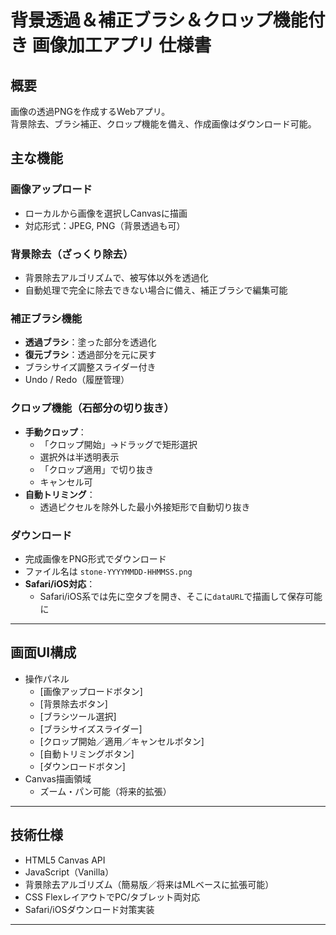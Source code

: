 # 背景透過＆補正ブラシ＆クロップ機能付き 画像加工アプリ 仕様書

## 概要
画像の透過PNGを作成するWebアプリ。  
背景除去、ブラシ補正、クロップ機能を備え、作成画像はダウンロード可能。

## 主な機能

### 画像アップロード
- ローカルから画像を選択しCanvasに描画
- 対応形式：JPEG, PNG（背景透過も可）

### 背景除去（ざっくり除去）
- 背景除去アルゴリズムで、被写体以外を透過化
- 自動処理で完全に除去できない場合に備え、補正ブラシで編集可能

### 補正ブラシ機能
- **透過ブラシ**：塗った部分を透過化
- **復元ブラシ**：透過部分を元に戻す
- ブラシサイズ調整スライダー付き
- Undo / Redo（履歴管理）

### クロップ機能（石部分の切り抜き）
- **手動クロップ**：  
  - 「クロップ開始」→ドラッグで矩形選択
  - 選択外は半透明表示
  - 「クロップ適用」で切り抜き
  - キャンセル可
- **自動トリミング**：
  - 透過ピクセルを除外した最小外接矩形で自動切り抜き

### ダウンロード
- 完成画像をPNG形式でダウンロード
- ファイル名は `stone-YYYYMMDD-HHMMSS.png`
- **Safari/iOS対応**：
  - Safari/iOS系では先に空タブを開き、そこに`dataURL`で描画して保存可能に

---

## 画面UI構成
- 操作パネル
  - [画像アップロードボタン]
  - [背景除去ボタン]
  - [ブラシツール選択]
  - [ブラシサイズスライダー]
  - [クロップ開始／適用／キャンセルボタン]
  - [自動トリミングボタン]
  - [ダウンロードボタン]
- Canvas描画領域
  - ズーム・パン可能（将来的拡張）

---

## 技術仕様
- HTML5 Canvas API
- JavaScript（Vanilla）
- 背景除去アルゴリズム（簡易版／将来はMLベースに拡張可能）
- CSS FlexレイアウトでPC/タブレット両対応
- Safari/iOSダウンロード対策実装

---
